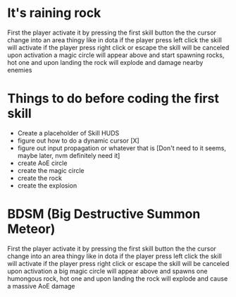 # It's raining rock
First the player activate it by pressing the first skill button
the the cursor change into an area thingy like in dota
if the player press left click the skill will activate
if the player press right click or escape the skill will be canceled
upon activation a magic circle will appear above and start spawning rocks, hot one
and upon landing the rock will explode and damage nearby enemies

# Things to do before coding the first skill
- Create a placeholder of Skill HUDS
- figure out how to do a dynamic cursor [X]
- figure out input propagation or whatever that is [Don't need to it seems, maybe later, nvm definitely need it]
- create AoE circle
- create the magic circle
- create the rock
- create the explosion

# BDSM (Big Destructive Summon Meteor)
First the player activate it by pressing the first skill button
the the cursor change into an area thingy like in dota
if the player press left click the skill will activate
if the player press right click or escape the skill will be canceled
upon activation a big magic circle will appear above and spawns one humongous rock, hot one
and upon landing the rock will explode and cause a massive AoE damage



